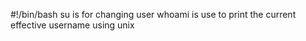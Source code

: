 #!/bin/bash
su is for changing user
whoami is use to print the current effective username using unix
